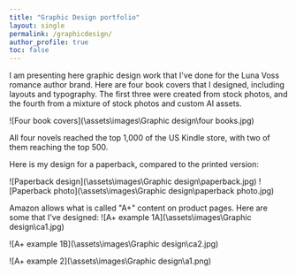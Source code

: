 ```yaml
---
title: "Graphic Design portfolio"
layout: single
permalink: /graphicdesign/
author_profile: true
toc: false
---
```


I am presenting here graphic design work that I've done for the Luna Voss romance author brand. Here are four book covers that I designed, including layouts and typography. The first three were created from stock photos, and the fourth from a mixture of stock photos and custom AI assets. 

![Four book covers](\assets\images\Graphic design\four books.jpg)

All four novels reached the top 1,000 of the US Kindle store, with two of them reaching the top 500. 

Here is my design for a paperback, compared to the printed version:

![Paperback design](\assets\images\Graphic design\paperback.jpg)
![Paperback photo](\assets\images\Graphic design\paperback photo.jpg)

Amazon allows what is called "A+" content on product pages. Here are some that I've designed:
![A+ example 1A](\assets\images\Graphic design\ca1.jpg)

![A+ example 1B](\assets\images\Graphic design\ca2.jpg)

![A+ example 2](\assets\images\Graphic design\a1.png)


